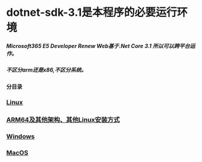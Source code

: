 # dotnet-sdk-3.1是本程序的必要运行环境



##### Microsoft365 E5 Developer Renew Web基于.Net Core 3.1 所以可以跨平台运作。

##### 不区分arm还是x86,不区分系统。


#### 分目录

### [Linux](dotnet-help-Linux-Home)

### [ARM64及其他架构、其他Linux安装方式](dotnet-help-ARM64)

### [Windows](dotnet-help-Windows.md)

### [MacOS](dotnet-help-MacOS.md)
